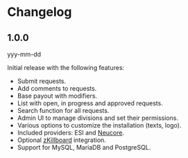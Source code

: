 # Changelog

## 1.0.0

yyy-mm-dd

Initial release with the following features:

- Submit requests.
- Add comments to requests.
- Base payout with modifiers.
- List with open, in progress and approved requests.
- Search function for all requests.
- Admin UI to manage divisions and set their permissions.
- Various options to customize the installation (texts, logo).
- Included providers: ESI and [Neucore](https://github.com/tkhamez/neucore).
- Optional [zKillboard](https://github.com/zKillboard/zKillboard) integration.
- Support for MySQL, MariaDB and PostgreSQL.
